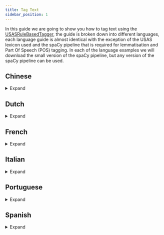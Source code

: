 ```yaml
---
title: Tag Text
sidebar_position: 1
---
```


In this guide we are going to show you how to tag text using the [USASRuleBasedTagger](/api/spacy_api/taggers/rule_based#usasrulebasedtagger), the guide is broken down into different languages, each language guide is almost identical with the exception of the USAS lexicon used and the spaCy pipeline that is required for lemmatisation and Part Of Speech (POS) tagging. In each of the language examples we will download the small version of the spaCy pipeline, but any version of the spaCy pipeline can be used.

## Chinese
<details>
<summary>Expand</summary>

First download the relevant spaCy pipeline, through the command line, link to [Chinese spaCy models](https://spacy.io/models/zh):

``` bash
python -m spacy download zh_core_web_sm
```

Then create the tagger, in a Python script:

:::note
Currently there is no lemmatisation component in the spaCy pipeline for Chinese.
:::

``` python
import spacy

from pymusas.lexicon_collection import LexiconCollection
from pymusas.spacy_api.taggers import rule_based
from pymusas.pos_mapper import UPOS_TO_USAS_CORE

# We exclude the following components as we do not need them. 
nlp = spacy.load('zh_core_web_sm', exclude=['parser', 'ner'])
# Adds the tagger to the pipeline and returns the tagger 
usas_tagger = nlp.add_pipe('usas_tagger')

# Rule based tagger requires a USAS lexicon
chinese_usas_lexicon_url = 'https://raw.githubusercontent.com/UCREL/Multilingual-USAS/master/Chinese/semantic_lexicon_chi.tsv'
# Includes the POS information
chinese_lexicon_lookup = LexiconCollection.from_tsv(chinese_usas_lexicon_url)
# excludes the POS information
chinese_lemma_lexicon_lookup = LexiconCollection.from_tsv(chinese_usas_lexicon_url, 
                                                          include_pos=False)
# Add the lexicon information to the USAS tagger within the pipeline
usas_tagger.lexicon_lookup = chinese_lexicon_lookup
usas_tagger.lemma_lexicon_lookup = chinese_lemma_lexicon_lookup
# Maps from the POS model tagset to the lexicon POS tagset
usas_tagger.pos_mapper = UPOS_TO_USAS_CORE
```

The tagger is now setup for tagging text through the spaCy pipeline like so (this example follows on from the last). The example text is taken from the Chinese Wikipedia page on the topic of [`Bank` as a financial institution.](https://zh.wikipedia.org/wiki/%E9%8A%80%E8%A1%8C):

``` python
text = "銀行是吸收公众存款、发放貸款、办理结算等業務的金融機構。"

output_doc = nlp(text)

print(f'Text\tPOS\tUSAS Tags')
for token in output_doc:
    print(f'{token.text}\t{token.pos_}\t{token._.usas_tags}')
```

Output:

``` tsv
Text	POS	USAS Tags
銀行	NOUN	['Z99']
是	VERB	['A3', 'Z5']
吸收	VERB	['A1.1.1', 'T1.3+', 'X2.3+', 'X5.2+', 'C1', 'M2', 'A9+', 'X5.1+', 'I1.2', 'O4.2+', 'X2.1', 'K5.1', 'I3.1/A9+', 'S5+', 'N5', 'O4.1', 'A2.1/O1.2', 'A6.1+/A2.1']
公众	NOUN	['A10+', 'G3/S7.1+/S2mf', 'B3/H1', 'N5+', 'A4.2-', 'S5+', 'S5+c']
存款	NOUN	['I1.1', 'O1.1', 'S7.1-/A2.1']
、	PUNCT	['PUNCT']
发放	VERB	['A9-', 'A1.1.1', 'Q2.2', 'S6+', 'I1', 'O4.5']
貸款	NOUN	['Z99']
、	PUNCT	['PUNCT']
办理	VERB	['A1.1.1', 'S7.1+', 'X9.2+', 'I2.2', 'S1.1.1', 'S7.1+c']
结算	NOUN	['L3', 'M2', 'A7+', 'A10+', 'I1.1', 'B4', 'O4.1']
等	PART	['T1.3', 'A3+', 'S1.1.1']
業務	VERB	['Z99']
的	PART	['Z5']
金融	NOUN	['I1', 'I1.1', 'X2.6+', 'M1', 'H1']
機構	NOUN	['Z99']
。	PUNCT	['PUNCT']
```
</details>

## Dutch

<details>
<summary>Expand</summary>

First download the relevant spaCy pipeline, through the command line, link to [Dutch spaCy models](https://spacy.io/models/nl):

``` bash
python -m spacy download nl_core_news_sm
```

Then create the tagger, in a Python script:

``` python
import spacy

from pymusas.lexicon_collection import LexiconCollection
from pymusas.spacy_api.taggers import rule_based
from pymusas.pos_mapper import UPOS_TO_USAS_CORE

# We exclude the following components as we do not need them. 
nlp = spacy.load('nl_core_news_sm', exclude=['parser', 'ner', 'tagger'])
# Adds the tagger to the pipeline and returns the tagger 
usas_tagger = nlp.add_pipe('usas_tagger')

# Rule based tagger requires a USAS lexicon
dutch_usas_lexicon_url = 'https://raw.githubusercontent.com/UCREL/Multilingual-USAS/master/Dutch/semantic_lexicon_dut.tsv'
# Includes the POS information
dutch_lexicon_lookup = LexiconCollection.from_tsv(dutch_usas_lexicon_url)
# excludes the POS information
dutch_lemma_lexicon_lookup = LexiconCollection.from_tsv(dutch_usas_lexicon_url, 
                                                        include_pos=False)
# Add the lexicon information to the USAS tagger within the pipeline
usas_tagger.lexicon_lookup = dutch_lexicon_lookup
usas_tagger.lemma_lexicon_lookup = dutch_lemma_lexicon_lookup
# Maps from the POS model tagset to the lexicon POS tagset
usas_tagger.pos_mapper = UPOS_TO_USAS_CORE
```

The tagger is now setup for tagging text through the spaCy pipeline like so (this example follows on from the last). The example text is taken from the Dutch Wikipedia page on the topic of [`Bank` as a financial institution.](https://nl.wikipedia.org/wiki/Bank_(financi%C3%ABle_instelling)):

``` python
text = "Een bank of een kredietinstelling is een financieel instituut dat bewaring van geld, leningen, betaalverkeer en diverse andere diensten aanbiedt."

output_doc = nlp(text)

print(f'Text\tLemma\tPOS\tUSAS Tags')
for token in output_doc:
    print(f'{token.text}\t{token.lemma_}\t{token.pos_}\t{token._.usas_tags}')
```

Output:

``` tsv
Text	Lemma	POS	USAS Tags
Een	een	DET	['Z5']
bank	bank	NOUN	['Z99']
of	of	CCONJ	['Z5']
een	een	DET	['Z5']
kredietinstelling	kredietinstelling	NOUN	['Z99']
is	is	AUX	['Z99']
een	een	DET	['Z5']
financieel	financieel	ADJ	['I1']
instituut	instituut	NOUN	['P1/S5+c', 'X2.4/S5+c', 'S5+c', 'T2+']
dat	dat	SCONJ	['A13.3', 'A6.1+', 'Z5', 'Z8']
bewaring	bewaring	NOUN	['Z99']
van	van	ADP	['Z5']
geld	geld	NOUN	['I1']
,	,	PUNCT	['PUNCT']
leningen	lening	NOUN	['A9-', 'I1.2']
,	,	PUNCT	['PUNCT']
betaalverkeer	betaalverkeer	PROPN	['Z99']
en	en	CCONJ	['Z5']
diverse	divers	ADJ	['A6.3+']
andere	ander	ADJ	['A6.1-', 'A6.1-/Z8']
diensten	dienst	NOUN	['A1.1.1', 'S8+', 'S7.1-', 'I2.2', 'S9', 'I3.1', 'F1', 'G3@', 'G1.1@', 'G2.1@']
aanbiedt	aanbieden	VERB	['A9-', 'Q2.2']
.	.	PUNCT	['PUNCT']
```
</details>

## French

<details>
<summary>Expand</summary>

First download the relevant spaCy pipeline, through the command line, link to [French spaCy models](https://spacy.io/models/fr):

``` bash
python -m spacy download fr_core_news_sm
```

Then create the tagger, in a Python script:

``` python
import spacy

from pymusas.lexicon_collection import LexiconCollection
from pymusas.spacy_api.taggers import rule_based
from pymusas.pos_mapper import UPOS_TO_USAS_CORE

# We exclude the following components as we do not need them. 
nlp = spacy.load('fr_core_news_sm', exclude=['parser', 'ner'])
# Adds the tagger to the pipeline and returns the tagger 
usas_tagger = nlp.add_pipe('usas_tagger')

# Rule based tagger requires a USAS lexicon
french_usas_lexicon_url = 'https://raw.githubusercontent.com/UCREL/Multilingual-USAS/master/French/semantic_lexicon_fr.tsv'
# Includes the POS information
french_lexicon_lookup = LexiconCollection.from_tsv(french_usas_lexicon_url)
# excludes the POS information
french_lemma_lexicon_lookup = LexiconCollection.from_tsv(french_usas_lexicon_url, 
                                                         include_pos=False)
# Add the lexicon information to the USAS tagger within the pipeline
usas_tagger.lexicon_lookup = french_lexicon_lookup
usas_tagger.lemma_lexicon_lookup = french_lemma_lexicon_lookup
# Maps from the POS model tagset to the lexicon POS tagset
usas_tagger.pos_mapper = UPOS_TO_USAS_CORE
```

The tagger is now setup for tagging text through the spaCy pipeline like so (this example follows on from the last). The example text is taken from the French Wikipedia page on the topic of [`Bank` as a financial institution.](https://fr.wikipedia.org/wiki/Banque):

``` python
text = "Une banque est une institution financière qui fournit des services bancaires, soit notamment de dépôt, de crédit et paiement."

output_doc = nlp(text)

print(f'Text\tLemma\tPOS\tUSAS Tags')
for token in output_doc:
    print(f'{token.text}\t{token.lemma_}\t{token.pos_}\t{token._.usas_tags}')
```

Output:

``` tsv
Text	Lemma	POS	USAS Tags
Une	un	DET	['Z5']
banque	banque	NOUN	['I1.1', 'X2.6+', 'M1', 'I1/H1', 'I1.1/I2.1c', 'W3/M4', 'A9+/H1', 'O2', 'M6']
est	être	AUX	['M6']
une	un	DET	['Z5']
institution	institution	NOUN	['S5+c', 'S7.1+', 'H1c', 'S1.1.1', 'T2+']
financière	financier	ADJ	['Z99']
qui	qui	PRON	['Z8']
fournit	fournir	VERB	['Z99']
des	de	ADP	['Z5']
services	service	NOUN	['A1.1.1', 'S8+', 'S7.1-', 'I2.2', 'S9', 'I3.1', 'F1', 'G3@', 'G1.1@', 'G2.1@']
bancaires	bancaire	NOUN	['I1.1', 'X2.6+', 'M1', 'H1']
,	,	PUNCT	['PUNCT']
soit	soit	CCONJ	['Z99']
notamment	notamment	ADV	['A14', 'A13.3']
de	de	ADP	['Z5']
dépôt	dépôt	NOUN	['Z99']
,	,	PUNCT	['PUNCT']
de	de	ADP	['Z5']
crédit	crédit	NOUN	['I1.1', 'A5.1+', 'X2.1', 'P1']
et	et	CCONJ	['Z5']
paiement	paiement	NOUN	['I1.1']
.	.	PUNCT	['PUNCT']
```
</details>

## Italian

<details>
<summary>Expand</summary>

First download the relevant spaCy pipeline, through the command line, link to [Italian spaCy models](https://spacy.io/models/it):

``` bash
python -m spacy download it_core_news_sm
```

Then create the tagger, in a Python script:

``` python
import spacy

from pymusas.lexicon_collection import LexiconCollection
from pymusas.spacy_api.taggers import rule_based
from pymusas.pos_mapper import UPOS_TO_USAS_CORE

# We exclude the following components as we do not need them. 
nlp = spacy.load('it_core_news_sm', exclude=['parser', 'ner', 'tagger'])
# Adds the tagger to the pipeline and returns the tagger 
usas_tagger = nlp.add_pipe('usas_tagger')

# Rule based tagger requires a USAS lexicon
italian_usas_lexicon_url = 'https://raw.githubusercontent.com/UCREL/Multilingual-USAS/master/Italian/semantic_lexicon_ita.tsv'
# Includes the POS information
italian_lexicon_lookup = LexiconCollection.from_tsv(italian_usas_lexicon_url)
# excludes the POS information
italian_lemma_lexicon_lookup = LexiconCollection.from_tsv(italian_usas_lexicon_url, 
                                                          include_pos=False)
# Add the lexicon information to the USAS tagger within the pipeline
usas_tagger.lexicon_lookup = italian_lexicon_lookup
usas_tagger.lemma_lexicon_lookup = italian_lemma_lexicon_lookup
# Maps from the POS model tagset to the lexicon POS tagset
usas_tagger.pos_mapper = UPOS_TO_USAS_CORE
```

The tagger is now setup for tagging text through the spaCy pipeline like so (this example follows on from the last). The example text is taken from the Italian Wikipedia page on the topic of [`Bank` as a financial institution.](https://it.wikipedia.org/wiki/Banca):

``` python
text = "Una banca (detta anche istituto di credito) è un istituto pubblico o privato che esercita congiuntamente l'attività di raccolta del risparmio tra il pubblico e di esercizio del credito (attività bancaria) verso i propri clienti (imprese e privati cittadini); costituisce raccolta del risparmio l'acquisizione di fondi con obbligo di rimborso."

output_doc = nlp(text)

print(f'Text\tLemma\tPOS\tUSAS Tags')
for token in output_doc:
    print(f'{token.text}\t{token.lemma_}\t{token.pos_}\t{token._.usas_tags}')
```

Output:

``` tsv
Text	Lemma	POS	USAS Tags
Una	uno	DET	['N1']
banca	banca	NOUN	['I2.1']
(	(	PUNCT	['PUNCT']
detta	dire	VERB	['Q2.2']
anche	anche	ADV	['Z5']
istituto	istituto	NOUN	['P1/S5+c', 'X2.4/S5+c']
di	di	ADP	['Z5']
credito	credito	NOUN	['I1.1', 'A5.1+', 'X2.1', 'P1', 'Q1.2', 'X3.2', 'T1.3', 'L2']
)	)	PUNCT	['PUNCT']
è	essere	AUX	['A5.1', 'S7.1++', 'X3.2', 'Q2.2', 'A8', 'N3.1%']
un	uno	DET	['Z5']
istituto	istituto	NOUN	['P1/S5+c', 'X2.4/S5+c']
pubblico	pubblico	ADJ	['A10+']
o	o	CCONJ	['Z5']
privato	privato	ADJ	['S1.2.1+', 'A1.7-']
che	che	PRON	['Z8']
esercita	esercitare	VERB	['A1.1.1', 'S7.1+', 'X8+', 'X2.4', 'M1', 'A9-', 'K5.1', 'A1.5.1']
congiuntamente	congiuntamente	ADV	['Z99']
l'	il	DET	['Z5']
attività	attività	NOUN	['A1.1.1', 'X8+', 'X2.4', 'M1']
di	di	ADP	['Z5']
raccolta	raccolta	NOUN	['F4', 'N4', 'Q4.3%', 'S9%', 'N5+', 'A9+']
del	del	ADP	['Z5']
risparmio	risparmio	NOUN	['I2.1', 'I1.3-', 'A1.5.1/A1.3+', 'A1.9']
tra	tra	ADP	['Z5']
il	il	DET	['Z5']
pubblico	pubblico	NOUN	['S1.1.3+', 'S5+']
e	e	CCONJ	['Z5']
di	di	ADP	['Z5']
esercizio	esercizio	NOUN	['K5.1', 'P1', 'A1.1.1', 'G3@', 'O2', 'G3', 'B5']
del	del	ADP	['Z5']
credito	credito	NOUN	['I1.1', 'A5.1+', 'X2.1', 'P1', 'Q1.2', 'X3.2', 'T1.3', 'L2']
(	(	PUNCT	['PUNCT']
attività	attività	NOUN	['A1.1.1', 'X8+', 'X2.4', 'M1']
bancaria	bancario	ADJ	['M1', 'M2', 'I1.2']
)	)	PUNCT	['PUNCT']
verso	verso	ADP	['Z5', 'M6']
i	il	DET	['Z5']
propri	proprio	DET	['Z5']
clienti	cliente	NOUN	['I2.2/S2mf']
(	(	PUNCT	['PUNCT']
imprese	impresa	NOUN	['A12-']
e	e	CCONJ	['Z5']
privati	privato	NOUN	['S1.2.1+', 'A1.7-']
cittadini	cittadino	NOUN	['M7/S2mf']
)	)	PUNCT	['PUNCT']
;	;	PUNCT	['PUNCT']
costituisce	costituire	VERB	['A1.1.1', 'A9+', 'A2.2', 'S6+', 'A3+', 'A9-', 'X9.2+', 'X6+']
raccolta	raccolta	NOUN	['F4', 'N4', 'Q4.3%', 'S9%', 'N5+', 'A9+']
del	del	ADP	['Z5']
risparmio	risparmio	NOUN	['I2.1', 'I1.3-', 'A1.5.1/A1.3+', 'A1.9']
l'	il	DET	['Z5']
acquisizione	acquisizione	NOUN	['Z99']
di	di	ADP	['Z5']
fondi	fondo	NOUN	['M6']
con	con	ADP	['Z5']
obbligo	obbligo	NOUN	['S6+']
di	di	ADP	['Z5']
rimborso	rimborso	NOUN	['I1.1', 'I1.1+/A9-', 'I1.2-', 'S1.1.2+', 'S8-']
.	.	PUNCT	['PUNCT']
```
</details>

## Portuguese

<details>
<summary>Expand</summary>

First download the relevant spaCy pipeline, through the command line, link to [Portuguese spaCy models](https://spacy.io/models/pt):

``` bash
python -m spacy download pt_core_news_sm
```

Then create the tagger, in a Python script:

``` python
import spacy

from pymusas.lexicon_collection import LexiconCollection
from pymusas.spacy_api.taggers import rule_based
from pymusas.pos_mapper import UPOS_TO_USAS_CORE

# We exclude the following components as we do not need them. 
nlp = spacy.load('pt_core_news_sm', exclude=['parser', 'ner'])
# Adds the tagger to the pipeline and returns the tagger 
usas_tagger = nlp.add_pipe('usas_tagger')

# Rule based tagger requires a USAS lexicon
portuguese_usas_lexicon_url = 'https://raw.githubusercontent.com/UCREL/Multilingual-USAS/master/Portuguese/semantic_lexicon_pt.tsv'
# Includes the POS information
portuguese_lexicon_lookup = LexiconCollection.from_tsv(portuguese_usas_lexicon_url)
# excludes the POS information
portuguese_lemma_lexicon_lookup = LexiconCollection.from_tsv(portuguese_usas_lexicon_url, 
                                                             include_pos=False)
# Add the lexicon information to the USAS tagger within the pipeline
usas_tagger.lexicon_lookup = portuguese_lexicon_lookup
usas_tagger.lemma_lexicon_lookup = portuguese_lemma_lexicon_lookup
# Maps from the POS model tagset to the lexicon POS tagset
usas_tagger.pos_mapper = UPOS_TO_USAS_CORE
```

The tagger is now setup for tagging text through the spaCy pipeline like so (this example follows on from the last). The example text is taken from the Portuguese Wikipedia page on the topic of [`Bank` as a financial institution.](https://pt.wikipedia.org/wiki/Banco):

``` python
text = "Banco (do germânico banki, através do latim vulgar) é uma instituição financeira intermediária entre agentes superavitários e agentes deficitários."

output_doc = nlp(text)

print(f'Text\tLemma\tPOS\tUSAS Tags')
for token in output_doc:
    print(f'{token.text}\t{token.lemma_}\t{token.pos_}\t{token._.usas_tags}')
```

Output:

``` tsv
Text	Lemma	POS	USAS Tags
Banco	Banco	PROPN	['H5', 'B1%', 'I1/H1', 'I1.1/I2.1c', 'W3/M4', 'A9+/H1', 'O2', 'M6', 'G2.1c']
(	(	PUNCT	['PUNCT']
do	do	ADP	['Z5']
germânico	germânico	ADJ	['Z2', 'Z2/Q3']
banki	banki	ADJ	['Z99']
,	,	PUNCT	['PUNCT']
através	através	ADV	['M6', 'Z5']
do	do	ADP	['Z5']
latim	latim	NOUN	['Z2/Q3', 'Z2/S2mf']
vulgar	vulgar	VERB	['A6.2+', 'A5.1', 'N2', 'N5++', 'S5+', 'O4.2-', 'M7', 'S1.2.4-']
)	)	PUNCT	['PUNCT']
é	ser	AUX	['A3+', 'Z5']
uma	umar	DET	['Z99']
instituição	instituição	NOUN	['S5+c', 'S7.1+', 'H1c', 'S1.1.1', 'T2+']
financeira	financeiro	ADJ	['I1', 'I1/G1.1']
intermediária	intermediário	ADJ	['N5', 'N4', 'S8+/S2mf']
entre	entrar	ADP	['M1', 'S5+', 'T2+', 'A1.8+', 'Y2']
agentes	agente	NOUN	['I2.1/S2mf', 'G1.1/X2.2+/S2mf', 'K4/S2mf', 'I2.2/S2.2m', 'S8+/S2.2m']
superavitários	superavitários	ADJ	['Z99']
e	e	CCONJ	['Z5']
agentes	agente	NOUN	['I2.1/S2mf', 'G1.1/X2.2+/S2mf', 'K4/S2mf', 'I2.2/S2.2m', 'S8+/S2.2m']
deficitários	deficitário	ADJ	['Z99']
.	.	PUNCT	['PUNCT']
```
</details>

## Spanish

<details>
<summary>Expand</summary>

First download the relevant spaCy pipeline, through the command line, link to [Spanish spaCy models](https://spacy.io/models/es):

``` bash
python -m spacy download es_core_news_sm
```

Then create the tagger, in a Python script:

``` python
import spacy

from pymusas.lexicon_collection import LexiconCollection
from pymusas.spacy_api.taggers import rule_based
from pymusas.pos_mapper import UPOS_TO_USAS_CORE

# We exclude the following components as we do not need them. 
nlp = spacy.load('es_core_news_sm', exclude=['parser', 'ner'])
# Adds the tagger to the pipeline and returns the tagger 
usas_tagger = nlp.add_pipe('usas_tagger')

# Rule based tagger requires a USAS lexicon
spanish_usas_lexicon_url = 'https://raw.githubusercontent.com/UCREL/Multilingual-USAS/master/Spanish/semantic_lexicon_es.tsv'
# Includes the POS information
spanish_lexicon_lookup = LexiconCollection.from_tsv(spanish_usas_lexicon_url)
# excludes the POS information
spanish_lemma_lexicon_lookup = LexiconCollection.from_tsv(spanish_usas_lexicon_url, 
                                                          include_pos=False)
# Add the lexicon information to the USAS tagger within the pipeline
usas_tagger.lexicon_lookup = spanish_lexicon_lookup
usas_tagger.lemma_lexicon_lookup = spanish_lemma_lexicon_lookup
# Maps from the POS model tagset to the lexicon POS tagset
usas_tagger.pos_mapper = UPOS_TO_USAS_CORE
```

The tagger is now setup for tagging text through the spaCy pipeline like so (this example follows on from the last). The example text is taken from the Spanish Wikipedia page on the topic of [`Bank` as a financial institution.](https://es.wikipedia.org/wiki/Banco):

``` python
text = "Un banco, también conocido como entidad de crédito o entidad de depósito es una empresa financiera que acepta depósitos del público y crea depósitos a la vista, lo que coloquialmente se denominan cuentas bancarias; así mismo proveen otro tipo de servicios financieros, como créditos."

output_doc = nlp(text)

print(f'Text\tLemma\tPOS\tUSAS Tags')
for token in output_doc:
    print(f'{token.text}\t{token.lemma_}\t{token.pos_}\t{token._.usas_tags}')
```

Output:

``` tsv
Text	Lemma	POS	USAS Tags
Un	uno	DET	['Z5', 'N1']
banco	banco	NOUN	['I2', 'M7']
,	,	PUNCT	['PUNCT']
también	también	ADV	['N5++', 'Z5']
conocido	conocido	ADJ	['Z99']
como	como	SCONJ	['Z5']
entidad	entidad	NOUN	['I2.1.3', 'G1', 'A3', 'S7.2+', 'S5+']
de	de	ADP	['Z5']
crédito	crédito	NOUN	['I2.1']
o	o	CCONJ	['Z5', 'A1.8-']
entidad	entidad	NOUN	['I2.1.3', 'G1', 'A3', 'S7.2+', 'S5+']
de	de	ADP	['Z5']
depósito	depósito	NOUN	['Z99']
es	ser	AUX	['Z5', 'A3+']
una	uno	DET	['Z5', 'Z8', 'N1']
empresa	empresa	NOUN	['I1.2.1.3', 'X6/X7']
financiera	financiero	ADJ	['I1', 'S2mf', 'S7']
que	que	PRON	['Z5', 'Z8']
acepta	aceptar	VERB	['A9+', 'X2.5+', 'S7.4+', 'S9@']
depósitos	depósito	NOUN	['Z99']
del	del	ADP	['Z5']
público	público	NOUN	['K1/S2mfc', 'S2mfc', 'S1.1.3+', 'S5+c', 'A10+']
y	y	CCONJ	['Z5', 'A1.8+']
crea	crea	VERB	['Z99']
depósitos	depósito	NOUN	['Z99']
a	a	ADP	['Z5']
la	el	DET	['Z5']
vista	vista	NOUN	['X3.4', 'M5', 'B2', 'G2.1']
,	,	PUNCT	['PUNCT']
lo	él	PRON	['Z5', 'Z8']
que	que	PRON	['Z5', 'Z8']
coloquialmente	coloquialmentar	VERB	['Z99']
se	él	PRON	['Z5', 'Z8', 'S1.1']
denominan	denominar	VERB	['Z99']
cuentas	cuenta	NOUN	['I1.1/N2/Y2', 'N5', 'N5.1+', 'I1.3.1', 'O2']
bancarias	bancario	ADJ	['Z99']
;	;	PUNCT	['PUNCT']
así	así	ADV	['Z5', 'A8', 'N3']
mismo	mismo	PRON	['A6']
proveen	proveer	VERB	['A9+', 'S6+']
otro	otro	DET	['Z8', 'A6.1-m', 'N5++']
tipo	tipo	NOUN	['A4.1', 'A6.1', 'S2.2m', 'Y2', 'I1.2', 'I1.3']
de	de	ADP	['Z5']
servicios	servicio	NOUN	['I1', 'S8+', 'G1']
financieros	financiero	ADJ	['I1', 'S2mf', 'S7']
,	,	PUNCT	['PUNCT']
como	como	SCONJ	['Z5']
créditos	crédito	NOUN	['I2.1']
.	.	PUNCT	['PUNCT']
```
</details>
